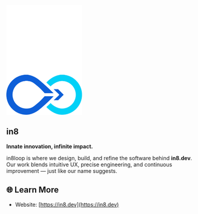 <p align="left">
  <img src="./logo.svg" alt="in8 logo" width="200">
</p>

## in8
**Innate innovation, infinite impact.**

in8loop is where we design, build, and refine the software behind **in8.dev**.  
Our work blends intuitive UX, precise engineering, and continuous improvement — just like our name suggests.

## 🌐 Learn More
- Website: [https://in8.dev](https://in8.dev)
